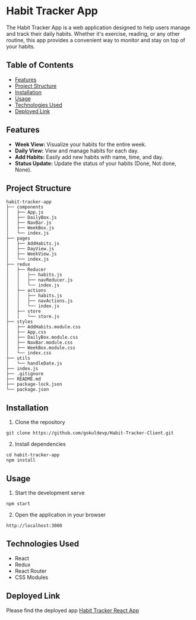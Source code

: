 # Habit Tracker App

The Habit Tracker App is a web application designed to help users manage and track their daily habits. Whether it's exercise, reading, or any other routine, this app provides a convenient way to monitor and stay on top of your habits.

## Table of Contents

- [Features](#features)
- [Project Structure](#project-structure)
- [Installation](#installation)
- [Usage](#usage)
- [Technologies Used](#technologies-used)
- [Deployed Link](#deployed-link)

## Features

- **Week View:** Visualize your habits for the entire week.
- **Daily View:** View and manage habits for each day.
- **Add Habits:** Easily add new habits with name, time, and day.
- **Status Update:** Update the status of your habits (Done, Not done, None).

## Project Structure

```plaintext
habit-tracker-app
├── components
│   ├── App.js
│   ├── DailyBox.js
│   ├── NavBar.js
│   ├── WeekBox.js
│   └── index.js
├── pages
│   ├── AddHabits.js
│   ├── DayView.js
│   ├── WeekView.js
│   └── index.js
├── redux
│   ├── Reducer
│   │   ├── habits.js
│   │   ├── navReducer.js
│   │   └── index.js
│   ├── actions
│   │   ├── habits.js
│   │   ├── navActions.js
│   │   └── index.js
│   ├── store
│   │   └── store.js
├── styles
│   ├── AddHabits.module.css
│   ├── App.css
│   ├── DailyBox.module.css
│   ├── NavBar.module.css
│   ├── WeekBox.module.css
│   └── index.css
├── utils
│   └── handleDate.js
├── index.js
├── .gitignore
├── README.md
├── package-lock.json
└── package.json
```

## Installation
1. Clone the repository
```cd
git clone https://github.com/gokuldevp/Habit-Tracker-Client.git
```

2. Install dependencies
```
cd habit-tracker-app
npm install
```

## Usage
1. Start the development serve
```
npm start
```
2. Open the application in your browser
```
http://localhost:3000
```

## Technologies Used
* React
* Redux
* React Router
* CSS Modules

## Deployed Link
Please find the deployed app [Habit Tracker React App](https://aesthetic-bavarois-de14d5.netlify.app)